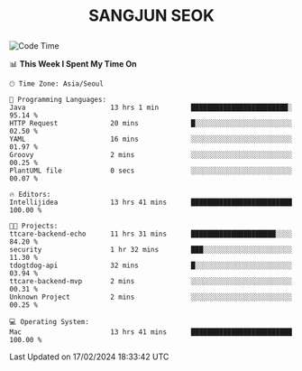 <h1>
 <p align="center">
   SANGJUN SEOK
 </p>
</h1>

<!--START_SECTION:waka-->
![Code Time](http://img.shields.io/badge/Code%20Time-3%2C279%20hrs%204%20mins-blue)

📊 **This Week I Spent My Time On** 

```text
🕑︎ Time Zone: Asia/Seoul

💬 Programming Languages: 
Java                     13 hrs 1 min        ████████████████████████░   95.14 % 
HTTP Request             20 mins             █░░░░░░░░░░░░░░░░░░░░░░░░   02.50 % 
YAML                     16 mins             ░░░░░░░░░░░░░░░░░░░░░░░░░   01.97 % 
Groovy                   2 mins              ░░░░░░░░░░░░░░░░░░░░░░░░░   00.25 % 
PlantUML file            0 secs              ░░░░░░░░░░░░░░░░░░░░░░░░░   00.07 % 

🔥 Editors: 
Intellijidea             13 hrs 41 mins      █████████████████████████   100.00 % 

🐱‍💻 Projects: 
ttcare-backend-echo      11 hrs 31 mins      █████████████████████░░░░   84.20 % 
security                 1 hr 32 mins        ███░░░░░░░░░░░░░░░░░░░░░░   11.30 % 
tdogtdog-api             32 mins             █░░░░░░░░░░░░░░░░░░░░░░░░   03.94 % 
ttcare-backend-mvp       2 mins              ░░░░░░░░░░░░░░░░░░░░░░░░░   00.31 % 
Unknown Project          2 mins              ░░░░░░░░░░░░░░░░░░░░░░░░░   00.25 % 

💻 Operating System: 
Mac                      13 hrs 41 mins      █████████████████████████   100.00 % 
```


 Last Updated on 17/02/2024 18:33:42 UTC
<!--END_SECTION:waka-->
